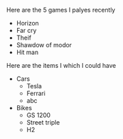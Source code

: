 Here are the 5 games I palyes recently
- Horizon
- Far cry
- Theif
- Shawdow of modor
- Hit man

Here are the items I which I could have
* Cars
  - Tesla
  - Ferrari
  - abc
* Bikes
  - GS 1200
  - Street triple
  - H2

